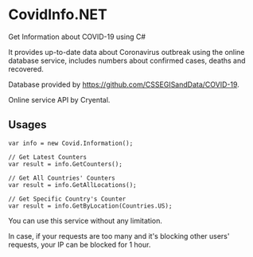 # CovidInfo.NET
Get Information about COVID-19 using C#

It provides up-to-date data about Coronavirus outbreak using the online database service, includes numbers about confirmed cases, deaths and recovered.

Database provided by https://github.com/CSSEGISandData/COVID-19. 

Online service API by Cryental.

## Usages
```
var info = new Covid.Information();

// Get Latest Counters
var result = info.GetCounters();

// Get All Countries' Counters
var result = info.GetAllLocations();

// Get Specific Country's Counter
var result = info.GetByLocation(Countries.US);
```

You can use this service without any limitation. 

In case, if your requests are too many and it's blocking other users' requests, your IP can be blocked for 1 hour.
